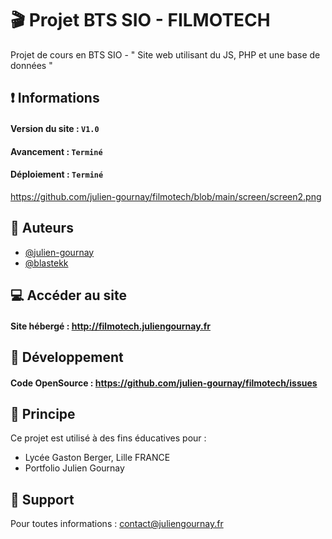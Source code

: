 # 🎬 Projet BTS SIO - FILMOTECH

Projet de cours en BTS SIO - " Site web utilisant du JS, PHP et une base de données "

## ❗ Informations

#### Version du site : ` V1.0 `
#### Avancement : ` Terminé `
#### Déploiement : ` Terminé `

https://github.com/julien-gournay/filmotech/blob/main/screen/screen2.png

## 🧩 Auteurs

- [@julien-gournay](https://github.com/julien-gournay)
- [@blastekk](https://github.com/Blastekk)


## 💻 Accéder au site

#### Site hébergé : http://filmotech.juliengournay.fr


## 🔐 Développement

#### Code OpenSource : https://github.com/julien-gournay/filmotech/issues


## 💚 Principe

Ce projet est utilisé à des fins éducatives pour :

- Lycée Gaston Berger, Lille FRANCE
- Portfolio Julien Gournay


## 🔨 Support

Pour toutes informations : contact@juliengournay.fr

